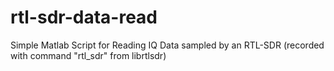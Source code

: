 # rtl-sdr-data-read
Simple Matlab Script for Reading IQ Data sampled by an RTL-SDR (recorded with command "rtl_sdr" from librtlsdr)


